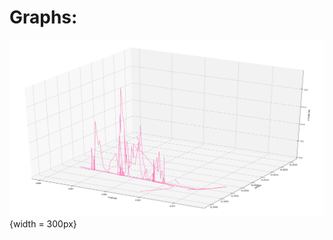 # Graphs:

![alt text](https://github.com/HugoBruins/cancatchers/blob/master/python/Plot%20everything/figure_3.png) {width = 300px}

